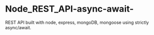 # Node_REST_API-async-await-
REST API built with node, express, mongoDB, mongoose using strictly async/await.
